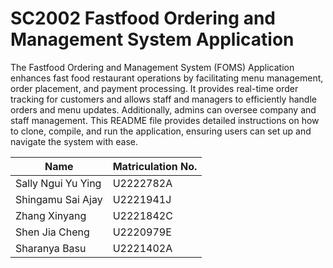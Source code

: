 # SC2002 Fastfood Ordering and Management System Application

The Fastfood Ordering and Management System (FOMS) Application enhances fast food restaurant operations by facilitating menu management, order placement, and payment processing. It provides real-time order tracking for customers and allows staff and managers to efficiently handle orders and menu updates. Additionally, admins can oversee company and staff management. This README file provides detailed instructions on how to clone, compile, and run the application, ensuring users can set up and navigate the system with ease.


| Name               | Matriculation No.   |
| ------------------ | ------------------- | 
| Sally Ngui Yu Ying | U2222782A           | 
| Shingamu Sai Ajay  | U2221941J           | 
| Zhang Xinyang      | U2221842C           |
| Shen Jia Cheng     | U2220979E           |
| Sharanya Basu      | U2221402A           |











